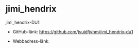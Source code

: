 # jimi_hendrix
jimi_hendrix-DU1

- GitHub-länk:
https://github.com/jvuidfjvhm/jimi_hendrix-du1 

- Webbadress-länk: